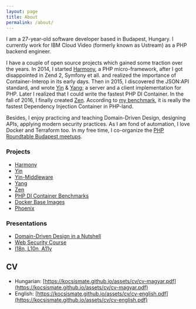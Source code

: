 ```yaml
---
layout: page
title: About
permalink: /about/
---
```


I am a 27-year-old software developer based in Budapest, Hungary. I currently work for IBM Cloud Video (formerly known
as Ustream) as a PHP backend engineer.

I have a couple of open source projects which gained some traction over the years. In 2014, I started [Harmony](https://github.com/woohoolabs/harmony),
a PHP micro-framework, after I got disappointed in Zend 2, Symfony et all. and realized the importance of Container-Interop
in its early days. Then in 2015, I discovered the JSON:API standard, and wrote [Yin](https://github.com/woohoolabs/yin) &
[Yang](https://github.com/woohoolabs/yang); a server and a client implementation for PHP. Later I realized that I could write
the fastest PHP DI Container. In the fall of 2016, I finally created [Zen](https://github.com/woohoolabs/zen).
According to [my benchmark](https://kocsismate.github.io/php/2017/01/20/benchmark-for-some-popular-di-containers/), it
is really the fastest Dependency Injection Container in PHP-land.

Besides, I enjoy practicing and teaching Domain-Driven Design, designing APIs, applying modern security practices.
As I am fond of automation, I love Docker and Terraform too. In my free time, I co-organize the
[PHP Roundtable Budapest meetups](https://www.meetup.com/preview/PHP-Roundtable-Budapest).

### Projects

- [Harmony](https://github.com/woohoolabs/harmony)
- [Yin](https://github.com/woohoolabs/yin)
- [Yin-Middleware](https://github.com/woohoolabs/yin-middleware)
- [Yang](https://github.com/woohoolabs/yang)
- [Zen](https://github.com/woohoolabs/zen)
- [PHP DI Container Benchmarks](https://github.com/kocsismate/php-di-container-benchmarks)
- [Docker Base Images](https://github.com/woohoolabs/docker-base)
- [Phoenix](https://github.com/woohoolabs/phoenix)

### Presentations

- [Domain-Driven Design in a Nutshell](https://slides.com/kocsismate/ddd-1/)
- [Web Security Course](https://slides.com/kocsismate/websec-1/)
- [I18n, L10n, A11y](https://slides.com/kocsismate/i18n/)

## CV

- Hungarian: [https://kocsismate.github.io/assets/cv/cv-magyar.pdf](https://kocsismate.github.io/assets/cv/cv-magyar.pdf)
- English: [https://kocsismate.github.io/assets/cv/cv-english.pdf](https://kocsismate.github.io/assets/cv/cv-english.pdf)
